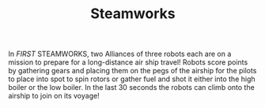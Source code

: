 ﻿---
layout: first
title: Steamworks
year: 2017
vid: https://www.youtube.com/embed/EMiNmJW7enI
img: /resources/img/swlogo.png
---

In *FIRST* STEAMWORKS, two Alliances of three robots each are on a mission to prepare for a long-distance air ship travel! Robots score points by gathering gears and placing them on the pegs of the airship for the pilots to place into spot to spin rotors or gather fuel and shot it either into the high boiler or the low boiler. In the last 30 seconds the robots can climb onto the airship to join on its voyage!

